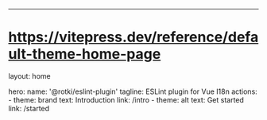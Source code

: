 ---
# https://vitepress.dev/reference/default-theme-home-page
layout: home

hero:
    name: '@rotki/eslint-plugin'
    tagline: ESLint plugin for Vue I18n
    actions:
        - theme: brand
          text: Introduction
          link: /intro
        - theme: alt
          text: Get started
          link: /started